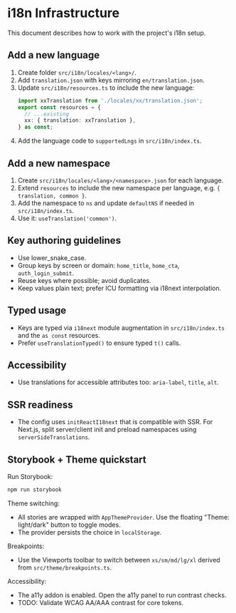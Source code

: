 # i18n Infrastructure

This document describes how to work with the project's i18n setup.

## Add a new language
1. Create folder `src/i18n/locales/<lang>/`.
2. Add `translation.json` with keys mirroring `en/translation.json`.
3. Update `src/i18n/resources.ts` to include the new language:
   ```ts
   import xxTranslation from './locales/xx/translation.json';
   export const resources = {
     // ...existing
     xx: { translation: xxTranslation },
   } as const;
   ```
4. Add the language code to `supportedLngs` in `src/i18n/index.ts`.

## Add a new namespace
1. Create `src/i18n/locales/<lang>/<namespace>.json` for each language.
2. Extend `resources` to include the new namespace per language, e.g. `{ translation, common }`.
3. Add the namespace to `ns` and update `defaultNS` if needed in `src/i18n/index.ts`.
4. Use it: `useTranslation('common')`.

## Key authoring guidelines
- Use lower_snake_case.
- Group keys by screen or domain: `home_title`, `home_cta`, `auth_login_submit`.
- Reuse keys where possible; avoid duplicates.
- Keep values plain text; prefer ICU formatting via i18next interpolation.

## Typed usage
- Keys are typed via `i18next` module augmentation in `src/i18n/index.ts` and the `as const` resources.
- Prefer `useTranslationTyped()` to ensure typed `t()` calls.

## Accessibility
- Use translations for accessible attributes too: `aria-label`, `title`, `alt`.

## SSR readiness
- The config uses `initReactI18next` that is compatible with SSR. For Next.js, split server/client init and preload namespaces using `serverSideTranslations`.

## Storybook + Theme quickstart

Run Storybook:

```bash
npm run storybook
```

Theme switching:
- All stories are wrapped with `AppThemeProvider`. Use the floating "Theme: light/dark" button to toggle modes.
- The provider persists the choice in `localStorage`.

Breakpoints:
- Use the Viewports toolbar to switch between `xs/sm/md/lg/xl` derived from `src/theme/breakpoints.ts`.

Accessibility:
- The a11y addon is enabled. Open the a11y panel to run contrast checks.
- TODO: Validate WCAG AA/AAA contrast for core tokens.
